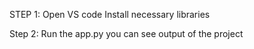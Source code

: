 STEP 1:
  Open VS code
  Install necessary libraries




  
Step 2:
  Run the app.py 
  you can see output of the project
